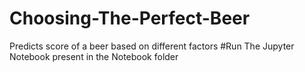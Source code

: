 # Choosing-The-Perfect-Beer
Predicts score of a beer based on different factors
#Run The Jupyter Notebook present in the Notebook folder
